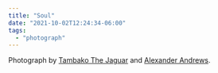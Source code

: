 ```yaml
---
title: "Soul"
date: "2021-10-02T12:24:34-06:00"
tags:
  - "photograph"
---
```

Photograph by [Tambako The Jaguar](https://www.flickr.com/photos/tambako/50380654627) and [Alexander Andrews](https://unsplash.com/photos/mEdKuPYJe1I).
